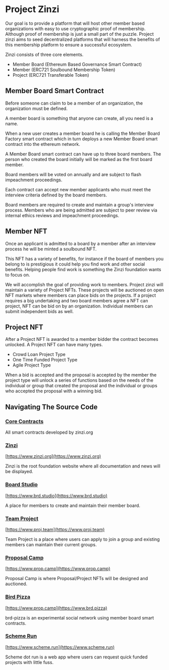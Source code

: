 # Project Zinzi

Our goal is to provide a platform that will host other member based organizations with easy to use cryptographic proof of membership. Although proof of membership is just a small part of the puzzle. Project zinzi aims to seed decentralized platforms that will harness the benefits of this membership platform to ensure a successful ecosystem. 

Zinzi consists of three core elements.
- Member Board (Ethereum Based Governance  Smart Contract)
- Member (ERC721 Soulbound Membership Token)
- Project (ERC721 Transferable Token)

## Member Board Smart Contract

Before someone can claim to be a member of an organization, the organization must be defined. 

A member board is something that anyone can create, all you need is a name.

When a new user creates a member board he is calling the Member Board Factory smart contract which in turn deploys a new Member Board smart contract into the ethereum network.

A Member Board smart contract can have up to three board members.  The person who created the board initially will be marked as the first board member.

Board members will be voted on annually and are subject to flash impeachment proceedings. 

Each contract can accept new member applicants who must meet the interview criteria defined by the board members. 

Board members are required to create and maintain a group's interview process. Members who are being admitted are subject to peer review via internal ethics reviews and impeachment proceedings. 


## Member NFT

Once an applicant is admitted to a board by a member after an interview process he will be minted a soulbound NFT. 

This NFT has a variety of benefits, for instance if the board of members you belong to is prestigious it could help you find work and other social benefits. Helping people find work is something the Zinzi foundation wants to focus on.

We will accomplish the goal of providing work to members. Project zinzi will maintain a variety of Project NFTs. These projects will be auctioned on open NFT markets where members can place bids on the projects. If a project requires a big undertaking and two board members agree a NFT can project, NFT can be bid on by an organization. Individual members can submit independent bids as well.

## Project NFT

After a Project NFT is awarded to a member bidder the contract becomes unlocked. A Project NFT can have many types. 

- Crowd Loan Project Type
- One Time Funded Project Type
- Agile Project Type

When a bid is accepted and the proposal is accepted by the member the project type will unlock a series of functions  based on the needs of the individual or group that created the proposal and the individual or groups who accepted the proposal with a winning bid. 


## Navigating The Source Code

### [Core Contracts](https://github.com/zinzi-org/proj-team)

All smart contracts developed by zinzi.org

### [Zinzi](https://github.com/zinzi-org/zinzi)

[https://www.zinzi.org](https://www.zinzi.org)

Zinzi is the root foundation website where all documentation and news will be displayed.

### [Board Studio](https://github.com/zinzi-org/brd-studio)

[https://www.brd.studio](https://www.brd.studio)

A place for members to create and maintain their member board.

### [Team Project](https://github.com/zinzi-org/proj-team)

[https://www.proj.team](https://www.proj.team)

Team Project is a place where users can apply to join a group and existing members can maintain their current groups.

### [Proposal Camp](https://github.com/zinzi-org/prop-camp)

[https://www.prop.camp](https://www.prop.camp)

Proposal Camp is where Proposal/Project NFTs will be designed and auctioned.

### [Bird Pizza](https://github.com/zinzi-org/brd-pizza)

[https://www.prop.camp](https://www.brd.pizza)

brd-pizza is an experimental social network using member board smart contracts. 

### [Scheme Run](https://github.com/zinzi-org/scheme)

[https://www.scheme.run](https://www.scheme.run)

Scheme dot run is a web app where users can request quick funded projects with little fuss. 











